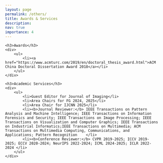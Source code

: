 ```yaml
---
layout: page
permalink: /others/
title: Awards & Services
description: 
nav: true
importance: 4
---
```

<div>

    <h3>Awards</h3>
	<div>
        <ul>
            <li><a href="https://www.acmturc.com/2019/en/doctoral_thesis_award.html">ACM China Doctoral Dissertation Award 2018</a></li>
        </ul>    
	</div>

    <h3>Academic Services</h3>
    <div>
        <ul>
            <li>Guest Editor for Journal of Imaging</li>
            <li>Area Chairs for FG 2024, 2025</li>
            <li>Area Chair for IJCNN 2025</li>
            <li><b>Journal Reviewer:</b> IEEE Transactions on Pattern Analysis and Machine Intelligence; IEEE Transactions on Information Forensics and Security; IEEE Transactions on Image Processing; IEEE Transactions on Visualization and Computer Graphics; IEEE Transactions on Industrial Informatics;IEEE Transactions on Multimedia; ACM Transactions on Multimedia Computing, Communications, and Applications; Pattern Recognition    </li>
            <li><b>Conference Reviewer:</b> CVPR 2019-2025; ICCV 2019-2025; ECCV 2020-2024; NeurIPS 2022-2024; ICML 2024-2025; ICLR 2022-2024 </li>
        </ul>    
    </div>


</div>
